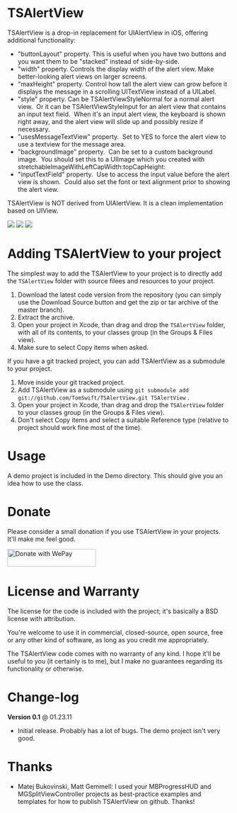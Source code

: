 TSAlertView
===========

TSAlertView is a drop-in replacement for UIAlertView in iOS, offering additional functionality:

* "buttonLayout" property.  This is useful when you have two buttons and you want them to be "stacked" instead of side-by-side.
* "width" property.  Controls the display width of the alert view.  Make better-looking alert views on larger screens.
* "maxHeight" property.  Control how tall the alert view can grow before it displays the message in a scrolling UITextView instead of a UILabel.
* "style" property. Can be TSAlertViewStyleNormal for a normal alert view.  Or it can be TSAlertViewStyleInput for an alert view that contains an input text field.  When it's an input alert view, the keyboard is shown right away, and the alert view will slide up and possibly resize if necessary. 
* "usesMessageTextView" property.  Set to YES to force the alert view to use a textview for the message area.
* "backgroundImage" property.  Can be set to a custom background image.  You should set this to a UIImage which you created with stretchableImageWithLeftCapWidth:topCapHeight:
* "inputTextField" property.  Use to access the input value before the alert view is shown.  Could also set the font or text alignment prior to showing the alert view.

TSAlertView is NOT derived from UIAlertView.  It is a clean implementation based on UIView.

[![](http://dl.dropbox.com/u/47535/TSAlertView/1-thumb.png)](http://dl.dropbox.com/u/47535/TSAlertView/1.png)
[![](http://dl.dropbox.com/u/47535/TSAlertView/2-thumb.png)](http://dl.dropbox.com/u/47535/TSAlertView/2.png)
[![](http://dl.dropbox.com/u/47535/TSAlertView/3-thumb.png)](http://dl.dropbox.com/u/47535/TSAlertView/3.png)

Adding TSAlertView to your project
====================================

The simplest way to add the TSAlertView to your project is to directly add the `TSAlertView` folder with source filees and resources to your project.

1. Download the latest code version from the repository (you can simply use the Download Source button and get the zip or tar archive of the master branch).
2. Extract the archive.
3. Open your project in Xcode, than drag and drop the `TSAlertView` folder, with all of its contents, to your classes group (in the Groups & Files view). 
4. Make sure to select Copy items when asked. 

If you have a git tracked project, you can add TSAlertView as a submodule to your project. 

1. Move inside your git tracked project.
2. Add TSAlertView as a submodule using `git submodule add git://github.com/TomSwift/TSAlertView.git TSAlertView` .
3. Open your project in Xcode, than drag and drop the `TSAlertView` folder to your classes group (in the Groups & Files view). 
4. Don't select Copy items and select a suitable Reference type (relative to project should work fine most of the time). 

Usage
=====

A demo project is included in the Demo directory. This should give you an idea how to use the class. 

Donate
======

Please consider a small donation if you use TSAlertView in your projects.  It'll make me feel good.

<a href="https://www.wepay.com/donate/130885"  target="_blank" ><img src="https://www.wepay.com/img/widgets/donate_with_wepay.png" alt="Donate with WePay" height="40" width="200" /></a>

License and Warranty
====================

The license for the code is included with the project; it's basically a BSD license with attribution.

You're welcome to use it in commercial, closed-source, open source, free or any other kind of software, as long as you credit me appropriately.

The TSAlertView code comes with no warranty of any kind. I hope it'll be useful to you (it certainly is to me), but I make no guarantees regarding its functionality or otherwise.


Change-log
==========

**Version 0.1** @ 01.23.11

- Initial release.  Probably has a lot of bugs.  The demo project isn't very good.


Thanks
======

* Matej Bukovinski, Matt Gemmell:  I used your MBProgressHUD and MGSplitViewController projects as best-practice examples and templates for how to publish TSAlertView on github.  Thanks!